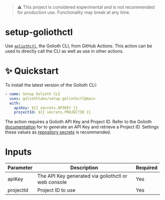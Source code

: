 > :warning: This project is considered experimental and is not recommended for production use. Functionality may break at any time.

# setup-goliothctl

Use [`goliothctl`](https://docs.golioth.io/reference/command-line-tools/goliothctl/goliothctl/), the Golioth CLI, from GitHub Actions. This action can be used to directly call the CLI as well as use in other actions.

# ✨ Quickstart

To install the latest version of the Golioth CLI:

```yaml
- name: Setup Golioth CLI
  uses: goliothlabs/setup-goliothctl@main
  with:
    apiKey: ${{ secrets.APIKEY }}
    projectId: ${{ secrets.PROJECTID }}
```

The action requires a Golioth API Key and Project ID. Refer to the Golioth [documentation](https://docs.golioth.io/) for to generate an API Key and retrieve a Project ID. Settings these values as [repository secrets](https://docs.github.com/en/actions/security-guides/using-secrets-in-github-actions) is recommended.

# Inputs

| Parameter | Description | Required |
| --- | --- | --- |
| apiKey | The API Key generated via goliothctl or web console | Yes | 
| projectId | Project ID to use | Yes |